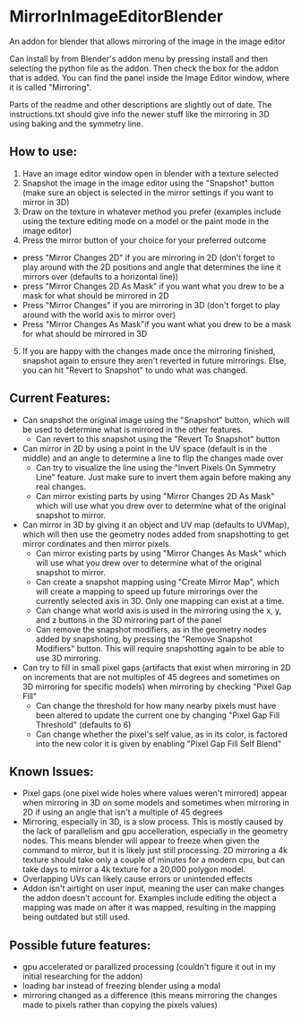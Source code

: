 # MirrorInImageEditorBlender
An addon for blender that allows mirroring of the image in the image editor

Can install by from Blender's addon menu by pressing install and then selecting the python file as the addon. Then check the box for the addon that is added.
You can find the panel inside the Image Editor window, where it is called "Mirroring".

Parts of the readme and other descriptions are slightly out of date. The instructions.txt should give info the newer stuff like the mirroring in 3D using baking and the symmetry line.

## How to use:
1. Have an image editor window open in blender with a texture selected
2. Snapshot the image in the image editor using the "Snapshot" button (make sure an object is selected in the mirror settings if you want to mirror in 3D)
3. Draw on the texture in whatever method you prefer (examples include using the texture editing mode on a model or the paint mode in the image editor)
4. Press the mirror button of your choice for your preferred outcome
  - press "Mirror Changes 2D" if you are mirroring in 2D (don't forget to play around with the 2D positions and angle that determines the line it mirrors over (defaults to a horizontal line))
  - press "Mirror Changes 2D As Mask" if you want what you drew to be a mask for what should be mirrored in 2D
  - Press "Mirror Changes" if you are mirroring in 3D (don't forget to play around with the world axis to mirror over)
  - Press "Mirror Changes As Mask"if you want what you drew to be a mask for what should be mirrored in 3D
5. If you are happy with the changes made once the mirroring finished, snapshot again to ensure they aren't reverted in future mirrorings. Else, you can hit "Revert to Snapshot" to undo what was changed.

## Current Features:
- Can snapshot the original image using the "Snapshot" button, which will be used to determine what is mirrored in the other features.
  - Can revert to this snapshot using the "Revert To Snapshot" button
- Can mirror in 2D by using a point in the UV space (default is in the middle) and an angle to determine a line to flip the changes made over
  - Can try to visualize the line using the "Invert Pixels On Symmetry Line" feature. Just make sure to invert them again before making any real changes.
  - Can mirror existing parts by using "Mirror Changes 2D As Mask" which will use what you drew over to determine what of the original snapshot to mirror.
- Can mirror in 3D by giving it an object and UV map (defaults to UVMap), which will then use the geometry nodes added from snapshotting to get mirror cordinates and then mirror pixels.
  - Can mirror existing parts by using "Mirror Changes As Mask" which will use what you drew over to determine what of the original snapshot to mirror.
  - Can create a snapshot mapping using "Create Mirror Map", which will create a mapping to speed up future mirrorings over the currently selected axis in 3D. Only one mapping can exist at a time.
  - Can change what world axis is used in the mirroring using the x, y, and z buttons in the 3D mirroring part of the panel
  - Can remove the snapshot modifiers, as in the geometry nodes added by snapshoting, by pressing the "Remove Snapshot Modifiers" button. This will require snapshotting again to be able to use 3D mirroring.
- Can try to fill in small pixel gaps (artifacts that exist when mirroring in 2D on increments that are not multiples of 45 degrees and sometimes on 3D mirroring for specific models) when mirroring by checking "Pixel Gap Fill"
  - Can change the threshold for how many nearby pixels must have been altered to update the current one by changing "Pixel Gap Fill Threshold" (defaults to 6)
  - Can change whether the pixel's self value, as in its color, is factored into the new color it is given by enabling "Pixel Gap Fill Self Blend"


## Known Issues:
- Pixel gaps (one pixel wide holes where values weren't mirrored) appear when mirroring in 3D on some models and sometimes when mirroring in 2D if using an angle that isn't a multiple of 45 degrees
- Mirroring, especially in 3D, is a slow process. This is mostly caused by the lack of parallelism and gpu accelleration, especially in the geometry nodes. This means blender will appear to freeze when given the command to mirror, but it is likely just still processing. 2D mirroring a 4k texture should take only a couple of minutes for a modern cpu, but can take days to mirror a 4k texture for a 20,000 polygon model.
- Overlapping UVs can likely cause errors or unintended effects
- Addon isn't airtight on user input, meaning the user can make changes the addon doesn't account for. Examples include editing the object a mapping was made on after it was mapped, resulting in the mapping being outdated but still used.

## Possible future features:
- gpu accelerated or parallized processing (couldn't figure it out in my initial researching for the addon)
- loading bar instead of freezing blender using a modal
- mirroring changed as a difference (this means mirroring the changes made to pixels rather than copying the pixels values)
